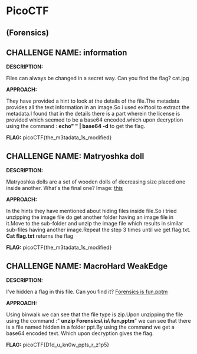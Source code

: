 # **PicoCTF**

## **(Forensics)**

**CHALLENGE NAME: information**
--------------------------------

**DESCRIPTION:**

Files can always be changed in a secret way. Can you find the flag? cat.jpg

**APPROACH:**

They have provided a hint to look at the details of the file.The metadata provides all the text information in an image.So i used exiftool to extract the metadata.I found that in the details there is a part wherein the license is provided which seemed to be a base64 encoded.which upon decryption using the command : **echo&quot; &quot; | base64 -d** to get the flag.

**FLAG:** picoCTF{the\_m3tadata\_1s\_modified}

**CHALLENGE NAME: Matryoshka doll**
--------------------------------

**DESCRIPTION:**

Matryoshka dolls are a set of wooden dolls of decreasing size placed one inside another. What&#39;s the final one? Image: [this](https://mercury.picoctf.net/static/2978e1270538613cd8181c7b0dabe9bd/dolls.jpg)

**APPROACH:**

In the hints they have mentioned about hiding files inside file.So i tried unzipping the image file do get another folder having an image file in it.Move to the sub-folder and unzip the image file which results in similar sub-files having another image.Repeat the step 3 times until we get flag.txt. **Cat flag.txt** returns the flag

**FLAG:** picoCTF{the\_m3tadata\_1s\_modified}

**CHALLENGE NAME: MacroHard WeakEdge**
--------------------------------

**DESCRIPTION:**

I&#39;ve hidden a flag in this file. Can you find it? [Forensics is fun.pptm](https://mercury.picoctf.net/static/d3dd8cd51524d9fafcccd1b7d55f85e7/Forensics%20is%20fun.pptm)

**APPROACH:**

Using binwalk we can see that the file type is zip.Upon unzipping the file using the command :&quot; **unzip Forensics\ is\ fun.pptm**&quot; we can see that there is a file named hidden in a folder ppt.By using the command we get a base64 encoded text. Which upon decryption gives the flag.

**FLAG:** picoCTF{D1d\_u\_kn0w\_ppts\_r\_z1p5}
